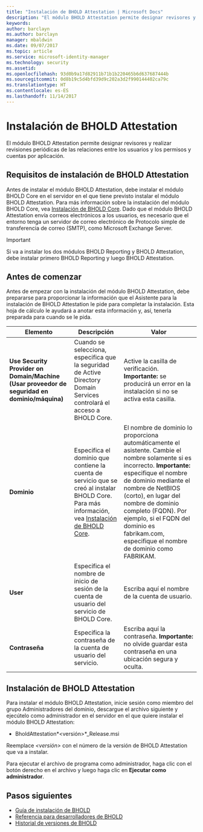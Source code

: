 ```yaml
---
title: "Instalación de BHOLD Attestation | Microsoft Docs"
description: "El módulo BHOLD Attestation permite designar revisores y revisiones"
keywords: 
author: barclayn
ms.author: barclayn
manager: mbaldwin
ms.date: 09/07/2017
ms.topic: article
ms.service: microsoft-identity-manager
ms.technology: security
ms.assetid: 
ms.openlocfilehash: 93d0b9a17d82911b71b1b220465b6d637687444b
ms.sourcegitcommit: 0d8b19c5d4bfd39d9c202a3d2f990144402ca79c
ms.translationtype: HT
ms.contentlocale: es-ES
ms.lasthandoff: 11/14/2017
---
```

# <a name="bhold-attestation-installation"></a>Instalación de BHOLD Attestation

El módulo BHOLD Attestation permite designar revisores y realizar revisiones periódicas de las relaciones entre los usuarios y los permisos y cuentas por aplicación.

## <a name="bhold-attestation-installation-requirements"></a>Requisitos de instalación de BHOLD Attestation

Antes de instalar el módulo BHOLD Attestation, debe instalar el módulo BHOLD Core en el servidor en el que tiene previsto instalar el módulo BHOLD Attestation. Para más información sobre la instalación del módulo BHOLD Core, vea [Instalación de BHOLD Core](https://technet.microsoft.com/en-us/library/jj134095(v=ws.10).aspx). Dado que el módulo BHOLD Attestation envía correos electrónicos a los usuarios, es necesario que el entorno tenga un servidor de correo electrónico de Protocolo simple de transferencia de correo (SMTP), como Microsoft Exchange Server.

>[!IMPORTANT]
Si va a instalar los dos módulos BHOLD Reporting y BHOLD Attestation, debe instalar primero BHOLD Reporting y luego BHOLD Attestation.

## <a name="before-you-begin"></a>Antes de comenzar

Antes de empezar con la instalación del módulo BHOLD Attestation, debe prepararse para proporcionar la información que el Asistente para la instalación de BHOLD Attestation le pide para completar la instalación. Esta hoja de cálculo le ayudará a anotar esta información y, así, tenerla preparada para cuando se le pida.

| **Elemento**                                    | **Descripción**                                                                                                                                                                                                           | **Valor**                                                                                                                                                                                                                                                                                                            |
|---------------------------------------------|---------------------------------------------------------------------------------------------------------------------------------------------------------------------------------------------------------------------------|----------------------------------------------------------------------------------------------------------------------------------------------------------------------------------------------------------------------------------------------------------------------------------------------------------------------|
| **Use Security Provider on Domain/Machine (Usar proveedor de seguridad en dominio/máquina)** | Cuando se selecciona, especifica que la seguridad de Active Directory Domain Services controlará el acceso a BHOLD Core.                                                                                                                | Active la casilla de verificación. **Importante:** se producirá un error en la instalación si no se activa esta casilla.                                                                                                                                                                                                                   |
| **Dominio**                                  | Especifica el dominio que contiene la cuenta de servicio que se creó al instalar BHOLD Core. Para más información, vea [Instalación de BHOLD Core](https://technet.microsoft.com/en-us/library/jj134095(v=ws.10).aspx). | El nombre de dominio lo proporciona automáticamente el asistente. Cambie el nombre solamente si es incorrecto. **Importante:** especifique el nombre de dominio mediante el nombre de NetBIOS (corto), en lugar del nombre de dominio completo (FQDN). Por ejemplo, si el FQDN del dominio es fabrikam.com, especifique el nombre de dominio como FABRIKAM. |
| **User**                                    | Especifica el nombre de inicio de sesión de la cuenta de usuario del servicio de BHOLD Core.                                                                                                                                                          | Escriba aquí el nombre de la cuenta de usuario.                                                                                                                                                                                                                                                                                    |
| **Contraseña**                                | Especifica la contraseña de la cuenta de usuario del servicio.                                                                                                                                                                       | Escriba aquí la contraseña. **Importante:** no olvide guardar esta contraseña en una ubicación segura y oculta.                                                                                                                                                                                                                  |

## <a name="bhold-attestation-installation"></a>Instalación de BHOLD Attestation

Para instalar el módulo BHOLD Attestation, inicie sesión como miembro del grupo Administradores del dominio, descargue el archivo siguiente y ejecútelo como administrador en el servidor en el que quiere instalar el módulo BHOLD Attestation:

- BholdAttestation*\<versión\>*\_Release.msi

Reemplace *\<versión\>* con el número de la versión de BHOLD Attestation que va a instalar.

Para ejecutar el archivo de programa como administrador, haga clic con el botón derecho en el archivo y luego haga clic en **Ejecutar como administrador**.

## <a name="next-steps"></a>Pasos siguientes

- [Guía de instalación de BHOLD](bhold-installation-guide.md)
- [Referencia para desarrolladores de BHOLD](../reference/mim2016-bhold-developer-reference.md)
- [Historial de versiones de BHOLD](../reference/version-bhold-history.md)